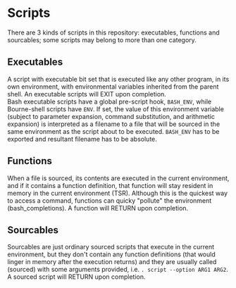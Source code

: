 # Scripts

There are 3 kinds of scripts in this repository: executables, functions
and sourcables; some scripts may belong to more than one category.

## Executables
A script with executable bit set that is executed like any other program, in 
its own environment, with environmental variables inherited from the parent shell. 
An executable scripts will EXIT upon completion.  
Bash executable scripts have a global pre-script hook, `BASH_ENV`, while 
Bourne-shell scripts have `ENV`. If set, the value of this environment variable
(subject to parameter expansion, command substitution, and arithmetic expansion)
is interpreted as a filename to a file that will be sourced in the same 
environment as the script about to be executed. `BASH_ENV` has to be exported 
and resultant filename has to be absolute.  

## Functions
When a file is sourced, its contents are executed in the current environment, and 
if it contains a function definition, that function will stay resident in memory 
in the current environment (TSR). Although this is the quickest way to access a 
command, functions can quicky "pollute" the environment (bash_completions). 
A function will RETURN upon completion.  

## Sourcables
Sourcables are just ordinary sourced scripts that execute in the current 
environment, but they don't contain any function definitions (that would linger 
in memory after the execution returns) and they are usually called (sourced) 
with some arguments provided, i.e. `. script --option ARG1 ARG2`. 
A sourced script will RETURN upon completion.  





